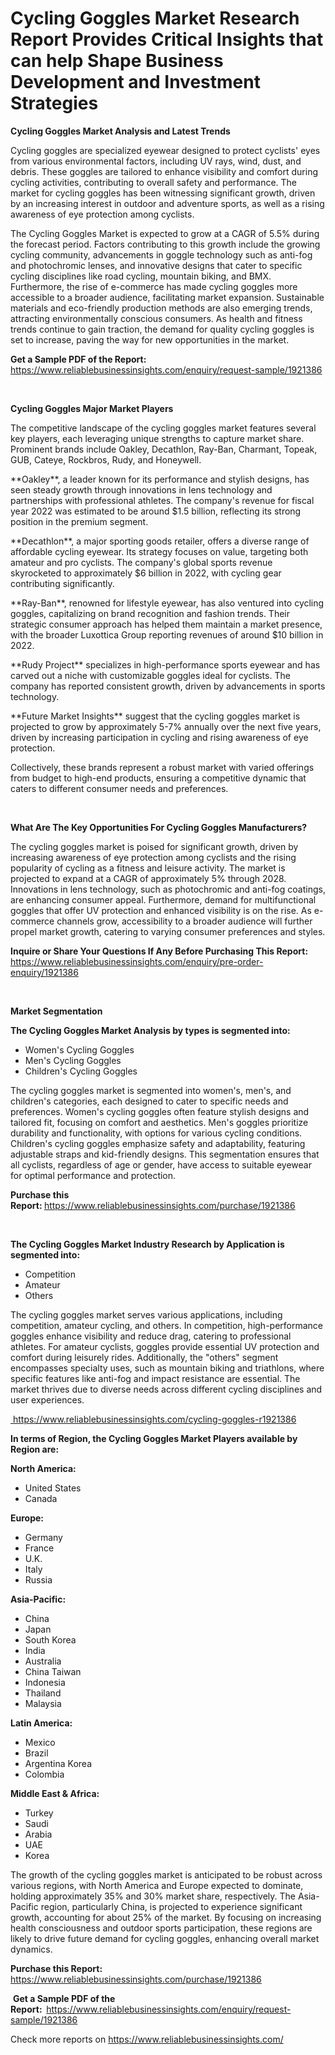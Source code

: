 <p><h1>Cycling Goggles Market Research Report Provides Critical Insights that can help Shape Business Development and Investment Strategies</h1></p><p><strong>Cycling Goggles Market Analysis and Latest Trends</strong></p>
<p><p>Cycling goggles are specialized eyewear designed to protect cyclists' eyes from various environmental factors, including UV rays, wind, dust, and debris. These goggles are tailored to enhance visibility and comfort during cycling activities, contributing to overall safety and performance. The market for cycling goggles has been witnessing significant growth, driven by an increasing interest in outdoor and adventure sports, as well as a rising awareness of eye protection among cyclists.</p><p>The Cycling Goggles Market is expected to grow at a CAGR of 5.5% during the forecast period. Factors contributing to this growth include the growing cycling community, advancements in goggle technology such as anti-fog and photochromic lenses, and innovative designs that cater to specific cycling disciplines like road cycling, mountain biking, and BMX. Furthermore, the rise of e-commerce has made cycling goggles more accessible to a broader audience, facilitating market expansion. Sustainable materials and eco-friendly production methods are also emerging trends, attracting environmentally conscious consumers. As health and fitness trends continue to gain traction, the demand for quality cycling goggles is set to increase, paving the way for new opportunities in the market.</p></p>
<p><strong>Get a Sample PDF of the Report:&nbsp;</strong> <a href="https://www.reliablebusinessinsights.com/enquiry/request-sample/1921386?utm_campaign=3385&utm_medium=2&utm_source=Github&utm_content=ia&utm_term=05042025&utm_id=cycling-goggles">https://www.reliablebusinessinsights.com/enquiry/request-sample/1921386</a></p>
<p>&nbsp;</p>
<p><strong>Cycling Goggles Major Market Players</strong></p>
<p><p>The competitive landscape of the cycling goggles market features several key players, each leveraging unique strengths to capture market share. Prominent brands include Oakley, Decathlon, Ray-Ban, Charmant, Topeak, GUB, Cateye, Rockbros, Rudy, and Honeywell. </p><p>**Oakley**, a leader known for its performance and stylish designs, has seen steady growth through innovations in lens technology and partnerships with professional athletes. The company's revenue for fiscal year 2022 was estimated to be around $1.5 billion, reflecting its strong position in the premium segment.</p><p>**Decathlon**, a major sporting goods retailer, offers a diverse range of affordable cycling eyewear. Its strategy focuses on value, targeting both amateur and pro cyclists. The company's global sports revenue skyrocketed to approximately $6 billion in 2022, with cycling gear contributing significantly.</p><p>**Ray-Ban**, renowned for lifestyle eyewear, has also ventured into cycling goggles, capitalizing on brand recognition and fashion trends. Their strategic consumer approach has helped them maintain a market presence, with the broader Luxottica Group reporting revenues of around $10 billion in 2022.</p><p>**Rudy Project** specializes in high-performance sports eyewear and has carved out a niche with customizable goggles ideal for cyclists. The company has reported consistent growth, driven by advancements in sports technology.</p><p>**Future Market Insights** suggest that the cycling goggles market is projected to grow by approximately 5-7% annually over the next five years, driven by increasing participation in cycling and rising awareness of eye protection.</p><p>Collectively, these brands represent a robust market with varied offerings from budget to high-end products, ensuring a competitive dynamic that caters to different consumer needs and preferences.</p></p>
<p>&nbsp;</p>
<p><strong>What Are The Key Opportunities For Cycling Goggles Manufacturers?</strong></p>
<p><p>The cycling goggles market is poised for significant growth, driven by increasing awareness of eye protection among cyclists and the rising popularity of cycling as a fitness and leisure activity. The market is projected to expand at a CAGR of approximately 5% through 2028. Innovations in lens technology, such as photochromic and anti-fog coatings, are enhancing consumer appeal. Furthermore, demand for multifunctional goggles that offer UV protection and enhanced visibility is on the rise. As e-commerce channels grow, accessibility to a broader audience will further propel market growth, catering to varying consumer preferences and styles.</p></p>
<p><strong>Inquire or Share Your Questions If Any Before Purchasing This Report:</strong> <a href="https://www.reliablebusinessinsights.com/enquiry/pre-order-enquiry/1921386?utm_campaign=3385&utm_medium=2&utm_source=Github&utm_content=ia&utm_term=05042025&utm_id=cycling-goggles">https://www.reliablebusinessinsights.com/enquiry/pre-order-enquiry/1921386</a></p>
<p>&nbsp;</p>
<p><strong>Market Segmentation</strong></p>
<p><strong>The Cycling Goggles Market Analysis by types is segmented into:</strong></p>
<p><ul><li>Women's Cycling Goggles</li><li>Men's Cycling Goggles</li><li>Children's Cycling Goggles</li></ul></p>
<p><p>The cycling goggles market is segmented into women's, men's, and children's categories, each designed to cater to specific needs and preferences. Women's cycling goggles often feature stylish designs and tailored fit, focusing on comfort and aesthetics. Men's goggles prioritize durability and functionality, with options for various cycling conditions. Children's cycling goggles emphasize safety and adaptability, featuring adjustable straps and kid-friendly designs. This segmentation ensures that all cyclists, regardless of age or gender, have access to suitable eyewear for optimal performance and protection.</p></p>
<p><strong>Purchase this Report:&nbsp;</strong><a href="https://www.reliablebusinessinsights.com/purchase/1921386?utm_campaign=3385&utm_medium=2&utm_source=Github&utm_content=ia&utm_term=05042025&utm_id=cycling-goggles">https://www.reliablebusinessinsights.com/purchase/1921386</a></p>
<p>&nbsp;</p>
<p><strong>The Cycling Goggles Market Industry Research by Application is segmented into:</strong></p>
<p><ul><li>Competition</li><li>Amateur</li><li>Others</li></ul></p>
<p><p>The cycling goggles market serves various applications, including competition, amateur cycling, and others. In competition, high-performance goggles enhance visibility and reduce drag, catering to professional athletes. For amateur cyclists, goggles provide essential UV protection and comfort during leisurely rides. Additionally, the "others" segment encompasses specialty uses, such as mountain biking and triathlons, where specific features like anti-fog and impact resistance are essential. The market thrives due to diverse needs across different cycling disciplines and user experiences.</p></p>
<p><a href="https://www.reliablebusinessinsights.com/cycling-goggles-r1921386?utm_campaign=3385&utm_medium=2&utm_source=Github&utm_content=ia&utm_term=05042025&utm_id=cycling-goggles">&nbsp;https://www.reliablebusinessinsights.com/cycling-goggles-r1921386</a></p>
<p><strong>In terms of Region, the Cycling Goggles Market Players available by Region are:</strong></p>
<p>
    <p> <strong> North America: </strong>
        <ul>
            <li>United States</li>
            <li>Canada</li>
        </ul>
        </p> 
    <p> <strong> Europe: </strong>
        <ul>
            <li>Germany</li>
            <li>France</li>
            <li>U.K.</li>
            <li>Italy</li>
            <li>Russia</li>
        </ul>
        </p> 
    <p> <strong> Asia-Pacific: </strong>
        <ul>
            <li>China</li>
            <li>Japan</li>
            <li>South Korea</li>
            <li>India</li>
            <li>Australia</li>
            <li>China Taiwan</li>
            <li>Indonesia</li>
            <li>Thailand</li>
            <li>Malaysia</li>
        </ul>
        </p> 
    <p> <strong> Latin America: </strong>
        <ul>
            <li>Mexico</li>
            <li>Brazil</li>
            <li>Argentina Korea</li>
            <li>Colombia</li>
        </ul>
        </p> 
    <p> <strong> Middle East & Africa: </strong>
        <ul>
            <li>Turkey</li>
            <li>Saudi</li>
            <li>Arabia</li>
            <li>UAE</li>
            <li>Korea</li>
        </ul>
    </p>
    </p>
<p><p>The growth of the cycling goggles market is anticipated to be robust across various regions, with North America and Europe expected to dominate, holding approximately 35% and 30% market share, respectively. The Asia-Pacific region, particularly China, is projected to experience significant growth, accounting for about 25% of the market. By focusing on increasing health consciousness and outdoor sports participation, these regions are likely to drive future demand for cycling goggles, enhancing overall market dynamics.</p></p>
<p><strong>Purchase this Report: </strong><a href="https://www.reliablebusinessinsights.com/purchase/1921386?utm_campaign=3385&utm_medium=2&utm_source=Github&utm_content=ia&utm_term=05042025&utm_id=cycling-goggles">https://www.reliablebusinessinsights.com/purchase/1921386</a></p>
<p>&nbsp;<strong>Get a Sample PDF of the Report:&nbsp;&nbsp;</strong><a href="https://www.reliablebusinessinsights.com/enquiry/request-sample/1921386?utm_campaign=3385&utm_medium=2&utm_source=Github&utm_content=ia&utm_term=05042025&utm_id=cycling-goggles">https://www.reliablebusinessinsights.com/enquiry/request-sample/1921386</a></p>
<p><strong></strong></p>
<p>Check more reports on <a href="https://www.reliablebusinessinsights.com/?utm_campaign=3385&utm_medium=2&utm_source=Github&utm_content=ia&utm_term=05042025&utm_id=cycling-goggles">https://www.reliablebusinessinsights.com/</a></p>